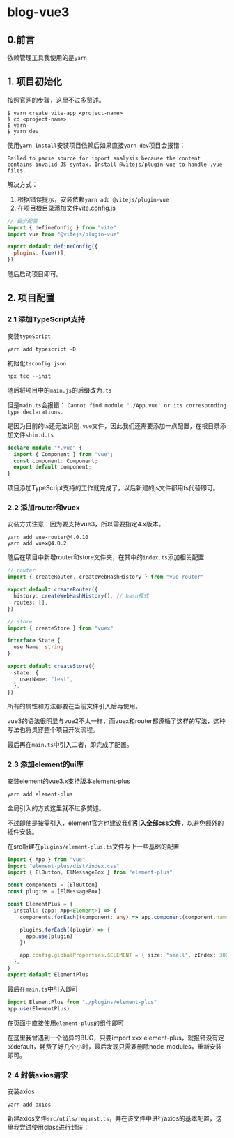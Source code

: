 # blog-vue3

## 0.前言
依赖管理工具我使用的是`yarn`

## 1. 项目初始化

按照官网的步骤，这里不过多赘述。
```shell
$ yarn create vite-app <project-name>
$ cd <project-name>
$ yarn
$ yarn dev
```
使用`yarn install`安装项目依赖后如果直接`yarn dev`项目会报错：

`Failed to parse source for import analysis because the content contains invalid JS syntax. Install @vitejs/plugin-vue to handle .vue files.`

解决方式：
 1. 根据错误提示，安装依赖`yarn add @vitejs/plugin-vue`
 2. 在项目根目录添加文件vite.config.js
```js
// 最少配置
import { defineConfig } from "vite"
import vue from "@vitejs/plugin-vue"

export default defineConfig({
  plugins: [vue()],
})
```
随后启动项目即可。

## 2. 项目配置

### 2.1 添加TypeScript支持
安装`typeScript`
```shell
yarn add typescript -D
```
初始化`tsconfig.json`
```shell
npx tsc --init
```
随后将项目中的`main.js`的后缀改为`.ts`

但是`main.ts`会报错：
`Cannot find module './App.vue' or its corresponding type declarations.`

是因为目前的ts还无法识别`.vue`文件，因此我们还需要添加一点配置，在根目录添加文件`shim.d.ts`
```ts
declare module "*.vue" {
  import { Component } from "vue";
  const component: Component;
  export default component;
}
```
项目添加TypeScript支持的工作就完成了，以后新建的js文件都用ts代替即可。

### 2.2 添加router和vuex
安装方式注意：因为要支持vue3，所以需要指定4.x版本。
```shell
yarn add vue-router@4.0.10
yarn add vuex@4.0.2
```
随后在项目中新增router和store文件夹，在其中的`index.ts`添加相关配置
```ts
// router
import { createRouter, createWebHashHistory } from "vue-router"

export default createRouter({
  history: createWebHashHistory(), // hash模式
  routes: [],
})
```
```ts
// store
import { createStore } from "vuex"

interface State {
  userName: string
}

export default createStore({
  state: {
    userName: "test",
  },
})
```
所有的属性和方法都要在当前文件引入后再使用。

vue3的语法很明显与vue2不太一样，而vuex和router都遵循了这样的写法，这种写法也将贯穿整个项目开发流程。

最后再在`main.ts`中引入二者，即完成了配置。

### 2.3 添加element的ui库
安装element的vue3.x支持版本element-plus
```shell
yarn add element-plus
```

全局引入的方式这里就不过多赘述。

不过即使是按需引入，element官方也建议我们**引入全部css文件**，以避免额外的插件安装。

在src新建在`plugins/element-plus.ts`文件写上一些基础的配置
``` ts
import { App } from "vue"
import "element-plus/dist/index.css"
import { ElButton, ElMessageBox } from "element-plus"

const components = [ElButton]
const plugins = [ElMessageBox]

const ElementPlus = {
  install: (app: App<Element>) => {
    components.forEach((component: any) => app.component(component.name, component))

    plugins.forEach((plugin) => {
      app.use(plugin)
    })

    app.config.globalProperties.$ELEMENT = { size: "small", zIndex: 3000 }
  },
}
export default ElementPlus
```

最后在`main.ts`中引入即可
```ts
import ElementPlus from "./plugins/element-plus"
app.use(ElementPlus)
```

在页面中直接使用`element-plus`的组件即可

在这里我曾遇到一个诡异的BUG，只要import xxx element-plus，就报错没有定义default，耗费了好几个小时，最后发现只需要删除node_modules，重新安装即可。

### 2.4 封装axios请求
安装axios
```shell
yarn add axios
```
新建axios文件`src/utils/request.ts`，并在该文件中进行axios的基本配置，这里我尝试使用class进行封装：
```ts

```
